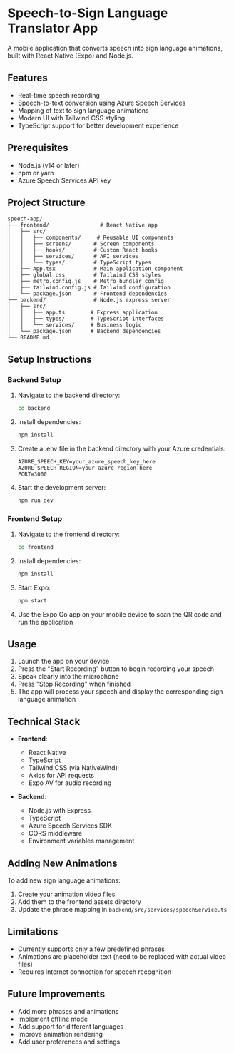 # Speech-to-Sign Language Translator App

A mobile application that converts speech into sign language animations, built with React Native (Expo) and Node.js.

## Features

- Real-time speech recording
- Speech-to-text conversion using Azure Speech Services
- Mapping of text to sign language animations
- Modern UI with Tailwind CSS styling
- TypeScript support for better development experience

## Prerequisites

- Node.js (v14 or later)
- npm or yarn
- Azure Speech Services API key

## Project Structure

```
speech-app/
├── frontend/                # React Native app
│   ├── src/
│   │   ├── components/     # Reusable UI components
│   │   ├── screens/       # Screen components
│   │   ├── hooks/         # Custom React hooks
│   │   ├── services/      # API services
│   │   └── types/         # TypeScript types
│   ├── App.tsx            # Main application component
│   ├── global.css         # Tailwind CSS styles
│   ├── metro.config.js    # Metro bundler config
│   ├── tailwind.config.js # Tailwind configuration
│   └── package.json       # Frontend dependencies
├── backend/               # Node.js express server
│   ├── src/
│   │   ├── app.ts        # Express application
│   │   ├── types/        # TypeScript interfaces
│   │   └── services/     # Business logic
│   └── package.json      # Backend dependencies
└── README.md
```

## Setup Instructions

### Backend Setup

1. Navigate to the backend directory:
   ```bash
   cd backend
   ```

2. Install dependencies:
   ```bash
   npm install
   ```

3. Create a .env file in the backend directory with your Azure credentials:
   ```
   AZURE_SPEECH_KEY=your_azure_speech_key_here
   AZURE_SPEECH_REGION=your_azure_region_here
   PORT=3000
   ```

4. Start the development server:
   ```bash
   npm run dev
   ```

### Frontend Setup

1. Navigate to the frontend directory:
   ```bash
   cd frontend
   ```

2. Install dependencies:
   ```bash
   npm install
   ```

3. Start Expo:
   ```bash
   npm start
   ```

4. Use the Expo Go app on your mobile device to scan the QR code and run the application

## Usage

1. Launch the app on your device
2. Press the "Start Recording" button to begin recording your speech
3. Speak clearly into the microphone
4. Press "Stop Recording" when finished
5. The app will process your speech and display the corresponding sign language animation

## Technical Stack

- **Frontend**:
  - React Native
  - TypeScript
  - Tailwind CSS (via NativeWind)
  - Axios for API requests
  - Expo AV for audio recording

- **Backend**:
  - Node.js with Express
  - TypeScript
  - Azure Speech Services SDK
  - CORS middleware
  - Environment variables management

## Adding New Animations

To add new sign language animations:

1. Create your animation video files
2. Add them to the frontend assets directory
3. Update the phrase mapping in `backend/src/services/speechService.ts`

## Limitations

- Currently supports only a few predefined phrases
- Animations are placeholder text (need to be replaced with actual video files)
- Requires internet connection for speech recognition

## Future Improvements

- Add more phrases and animations
- Implement offline mode
- Add support for different languages
- Improve animation rendering
- Add user preferences and settings
